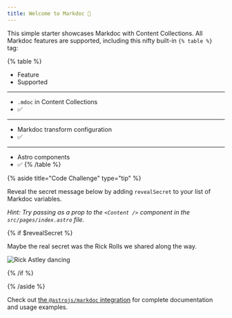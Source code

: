 ```yaml
---
title: Welcome to Markdoc 👋
---
```


This simple starter showcases Markdoc with Content Collections. All Markdoc features are supported, including this nifty built-in `{% table %}` tag:

{% table %}

- Feature
- Supported

---

- `.mdoc` in Content Collections
- ✅

---

- Markdoc transform configuration
- ✅

---

- Astro components
- ✅
  {% /table %}

{% aside title="Code Challenge" type="tip" %}

Reveal the secret message below by adding `revealSecret` to your list of Markdoc variables.

_Hint: Try passing as a prop to the `<Content />` component in the `src/pages/index.astro` file._

{% if $revealSecret %}

Maybe the real secret was the Rick Rolls we shared along the way.

![Rick Astley dancing](https://media.tenor.com/x8v1oNUOmg4AAAAM/rickroll-roll.gif)

{% /if %}

{% /aside %}

Check out [the `@astrojs/markdoc` integration][astro-markdoc] for complete documentation and usage examples.

[astro-markdoc]: https://docs.astro.build/en/guides/integrations-guide/markdoc/
